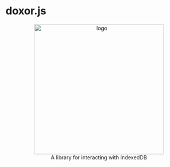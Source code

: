 # doxor.js
<p align="center">
  <img src="https://i.ibb.co/TgBQ8TR/doxor.png" width="350" alt="logo"/>
  <br/> A library for interacting with IndexedDB

</p>
